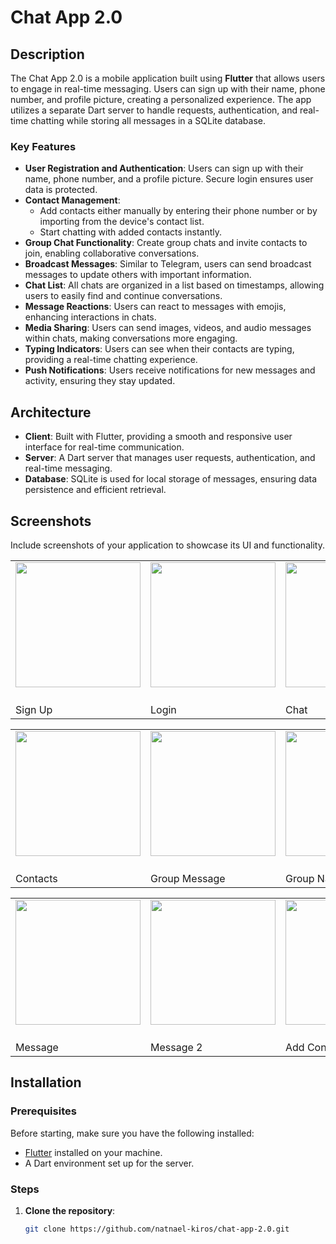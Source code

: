 # Chat App 2.0

## Description

The Chat App 2.0 is a mobile application built using **Flutter** that allows users to engage in real-time messaging. Users can sign up with their name, phone number, and profile picture, creating a personalized experience. The app utilizes a separate Dart server to handle requests, authentication, and real-time chatting while storing all messages in a SQLite database.

### Key Features

- **User Registration and Authentication**: Users can sign up with their name, phone number, and a profile picture. Secure login ensures user data is protected.
- **Contact Management**: 
  - Add contacts either manually by entering their phone number or by importing from the device's contact list.
  - Start chatting with added contacts instantly.
- **Group Chat Functionality**: Create group chats and invite contacts to join, enabling collaborative conversations.
- **Broadcast Messages**: Similar to Telegram, users can send broadcast messages to update others with important information.
- **Chat List**: All chats are organized in a list based on timestamps, allowing users to easily find and continue conversations.
- **Message Reactions**: Users can react to messages with emojis, enhancing interactions in chats.
- **Media Sharing**: Users can send images, videos, and audio messages within chats, making conversations more engaging.
- **Typing Indicators**: Users can see when their contacts are typing, providing a real-time chatting experience.
- **Push Notifications**: Users receive notifications for new messages and activity, ensuring they stay updated.

## Architecture

- **Client**: Built with Flutter, providing a smooth and responsive user interface for real-time communication.
- **Server**: A Dart server that manages user requests, authentication, and real-time messaging.
- **Database**: SQLite is used for local storage of messages, ensuring data persistence and efficient retrieval.

## Screenshots

Include screenshots of your application to showcase its UI and functionality.

<table>
  <tr>
    <td><img src="screenshots/signup.jpg" width="200" style="margin-bottom: 20px;"/></td>
    <td><img src="screenshots/login.jpg" width="200" style="margin-bottom: 20px;"/></td>
    <td><img src="screenshots/chat.jpg" width="200" style="margin-bottom: 20px;"/></td>
    <td><img src="screenshots/group.jpg" width="200" style="margin-bottom: 20px;"/></td>
  </tr>
  <tr>
    <td>Sign Up</td>
    <td>Login</td>
    <td>Chat</td>
    <td>Group</td>
  </tr>
</table>

<table>
  <tr>
    <td><img src="screenshots/contacts.jpg" width="200" style="margin-bottom: 20px;"/></td>
    <td><img src="screenshots/groupmessage.jpg" width="200" style="margin-bottom: 20px;"/></td>
    <td><img src="screenshots/groupname.jpg" width="200" style="margin-bottom: 20px;"/></td>
    <td><img src="screenshots/groupselect.jpg" width="200" style="margin-bottom: 20px;"/></td>
  </tr>
  <tr>
    <td>Contacts</td>
    <td>Group Message</td>
    <td>Group Name</td>
    <td>Group Select</td>
  </tr>
</table>

<table>
  <tr>
    <td><img src="screenshots/message.jpg" width="200" style="margin-bottom: 20px;"/></td>
    <td><img src="screenshots/message2.jpg" width="200" style="margin-bottom: 20px;"/></td>
    <td><img src="screenshots/addcontact.jpg" width="200" style="margin-bottom: 20px;"/></td>
    <td><img src="screenshots/drawer.jpg" width="200" style="margin-bottom: 20px;"/></td>
  </tr>
  <tr>
    <td>Message</td>
    <td>Message 2</td>
    <td>Add Contact</td>
    <td>Drawer</td>
  </tr>
</table>

## Installation

### Prerequisites

Before starting, make sure you have the following installed:

- [Flutter](https://flutter.dev/docs/get-started/install) installed on your machine.
- A Dart environment set up for the server.

### Steps

1. **Clone the repository**:

   ```bash
   git clone https://github.com/natnael-kiros/chat-app-2.0.git
